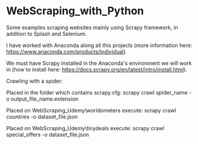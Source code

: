 # WebScraping_with_Python
Some examples scraping websites mainly using Scrapy framework, in addition to Splash and Selenium.

I have worked with Anaconda along all this projects (more information here: https://www.anaconda.com/products/individual).

We must have Scrapy installed in the Anaconda's environment we will work in (how to install here: https://docs.scrapy.org/en/latest/intro/install.html).


Crawling with a spider:

Placed in the folder which contains scrapy.cfg: 
    scrapy crawl spider_name -o output_file_name.extension 

Placed on WebScraping_Udemy\worldometers execute:
    scrapy crawl countries -o dataset_file.json

Placed on WebScraping_Udemy\tinydeals execute:
    scrapy crawl special_offers -o dataset_file.json
